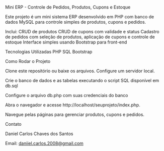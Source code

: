 Mini ERP - Controle de Pedidos, Produtos, Cupons e Estoque

Este projeto é um mini sistema ERP desenvolvido em PHP com banco de dados MySQL para controle simples de produtos, cupons e pedidos. 

Inclui:
CRUD de produtos
CRUD de cupons com validade e status
Cadastro de pedidos com seleção de produtos, aplicação de cupons e controle de estoque
Interface simples usando Bootstrap para front-end

Tecnologias Utilizadas
PHP
SQL
Bootstrap 

Como Rodar o Projeto

Clone este repositório ou baixe os arquivos.
Configure um servidor local.

Crie o banco de dados e as tabelas executando o script SQL disponível em db.sql

Configure o arquivo db.php com suas credenciais do banco

Abra o navegador e acesse http://localhost/seuprojeto/index.php.

Navegue pelas páginas para gerenciar produtos, cupons e pedidos.

Contato

Daniel Carlos Chaves dos Santos

Email: daniiel.carlos.2008@gmail.com
